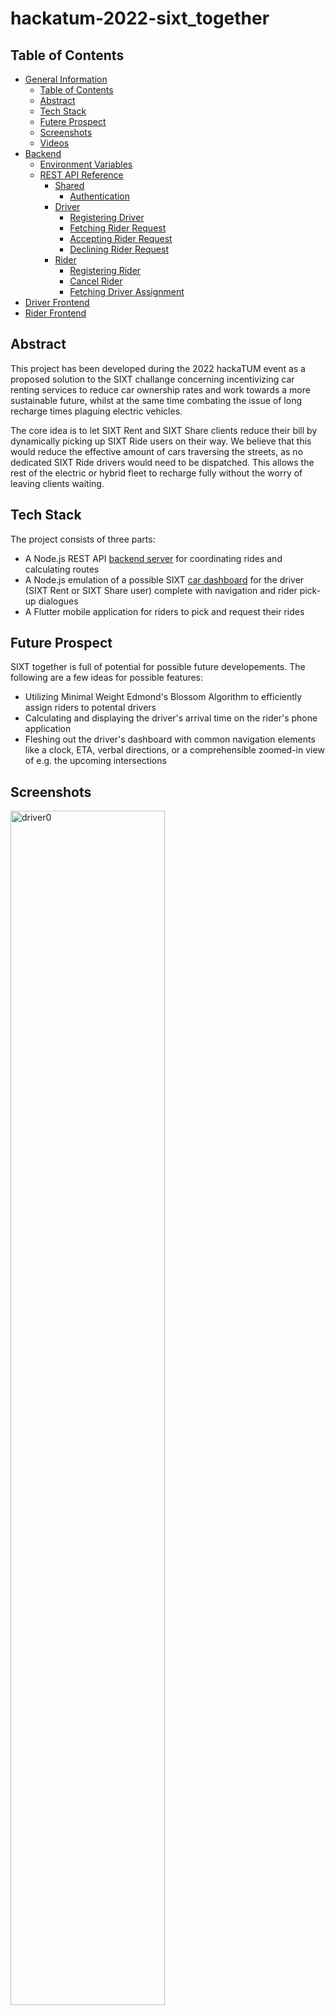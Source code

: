 # hackatum-2022-sixt_together
## Table of Contents
- [General Information](#hackatum-2022-sixt-together)
  - [Table of Contents](#table-of-contents)
  - [Abstract](#abstract)
  - [Tech Stack](#tech-stack)
  - [Futere Prospect](#future-prospect)
  - [Screenshots](#screenshots)
  - [Videos](#videos)
- [Backend](#backend)
  - [Environment Variables](#environment-variables)
  - [REST API Reference](#rest-api-reference)
    - [Shared](#shared)
      - [Authentication](#authentication)
    - [Driver](#driver)
      - [Registering Driver](#registering-driver)
      - [Fetching Rider Request](#fetching-rider-request)
      - [Accepting Rider Request](#accepting-rider-request)
      - [Declining Rider Request](#declining-rider-request)
    - [Rider](#rider)
      - [Registering Rider](#registering-rider)
      - [Cancel Rider](#cancel-rider)
      - [Fetching Driver Assignment](#fetching-driver-assignment)
- [Driver Frontend](#driver-frontend)
- [Rider Frontend](#rider-frontend)

## Abstract
This project has been developed during the 2022 hackaTUM event as a proposed solution to the SIXT challange concerning incentivizing car renting services to reduce car ownership rates and work towards a more sustainable future, whilst at the same time combating the issue of long recharge times plaguing electric vehicles.

The core idea is to let SIXT Rent and SIXT Share clients reduce their bill by dynamically picking up SIXT Ride users on their way. We believe that this would reduce the effective amount of cars traversing the streets, as no dedicated SIXT Ride drivers would need to be dispatched. This allows the rest of the electric or hybrid fleet to recharge fully without the worry of leaving clients waiting.

## Tech Stack
The project consists of three parts:
- A Node.js REST API [backend server](#backend) for coordinating rides and calculating routes
- A Node.js emulation of a possible SIXT [car dashboard](#driver-frontend) for the driver (SIXT Rent or SIXT Share user) complete with navigation and rider pick-up dialogues
- A Flutter mobile application for riders to pick and request their rides

## Future Prospect
SIXT together is full of potential for possible future developements. The following are a few ideas for possible features:
- Utilizing Minimal Weight Edmond's Blossom Algorithm to efficiently assign riders to potental drivers
- Calculating and displaying the driver's arrival time on the rider's phone application
- Fleshing out the driver's dashboard with common navigation elements like a clock, ETA, verbal directions, or a comprehensible zoomed-in view of e.g. the upcoming intersections

## Screenshots
<img src="https://user-images.githubusercontent.com/40141286/202893644-8a376e4c-87e7-411c-8bbe-797946eda894.png" alt="driver0" width=70%>
<img src="https://user-images.githubusercontent.com/40141286/202893645-10083555-8220-46fa-841b-9d1226b8efa8.png" alt="driver1" width=70%>
<img src="https://user-images.githubusercontent.com/40141286/202893646-77954176-bc78-434d-b638-650a95788cf7.png" alt="driver2" width=70%>
<img src="https://user-images.githubusercontent.com/40141286/202893647-99de034b-8deb-4c8f-a16e-1795618da78a.png" alt="driver3" width=70%>
<img src="https://user-images.githubusercontent.com/40141286/202893648-6cecd94f-f421-43f7-8538-29b3c4523476.png" alt="driver4" width=70%>
<img src="https://user-images.githubusercontent.com/40141286/202893649-210e557c-cb45-400a-997e-42df4adc793f.png" alt="driver5" width=70%>
<img src="https://user-images.githubusercontent.com/40141286/202893650-d96856b1-5b2d-4eb4-ad13-fd09755007f9.png" alt="driver6" width=70%>
<img src="https://user-images.githubusercontent.com/40141286/202893654-2d859475-68e4-4e17-a92b-cd68f46cd593.png" alt="rider0" width=30%>
<img src="https://user-images.githubusercontent.com/40141286/202893655-ea86b3f5-4585-4bd0-bf4b-2fda049b8092.png" alt="rider1" width=30%>
<img src="https://user-images.githubusercontent.com/40141286/202893656-f0949aa3-4a07-4794-91ad-1189f7ba64e7.png" alt="rider2" width=30%>
<img src="https://user-images.githubusercontent.com/40141286/202893657-8a2bb89d-03aa-445d-8378-56c931ae4be1.png" alt="rider3" width=30%>

## Videos
[Driver](https://user-images.githubusercontent.com/40141286/202893896-ed6b49c0-de30-4693-9d40-e1719320395d.mov)

[Rider](https://user-images.githubusercontent.com/40141286/202893895-6ba67dc1-da66-497a-9953-6698d3daae24.mov)

# Backend
The backend server coordinates the communication between drivers and riders via a RESTful API and utilizes Openrouteservice for route calculation.

## Installation
- Make sure Node.js is installed
- Clone this repository if not done so already
- Go inside the ``backend`` directory
- Execute ``npm install``
- Create a ``.env`` file according to the keys-value pairs specified in the [Environment Variables](#environment-variables) section
- Execute ``node server.js``
- The backend RestFUL API is now running on the specified port

## Environment Variables
| Key | Usage |
| --- | --- |
| WEB_PORT | The web port that the API server binds to | e.g. 80 |
| JWT_SECRET | The private key that the server uses for token generation | e.g. generated by ``ssh keygen`` |
| ORS_KEY | Authentication token for using Openrouteservice | Obtainable at [Openrouteservice](https://openrouteservice.org/)

## REST API Reference
This API reference was used for easier development of the frontends.

### Shared
#### Authentication
**Endpoint**
``/authenticate`` GET

**Usage**

Get an authorization token at the beginning of the session.

**Response**
```json
{
  "token": "<authorizationToken>"
}
```

### Driver
#### Registering Driver
**Endpoint**
``/driver/registerRequest`` POST

**Usage**

Register a driver and get route coordinates.

**Payload**
```json
{
  "token": "<authorizationToken>",
  "begin": {
    "longitude": "<longitude>",
    "latitude": "<latitude>"
  },
  "end": {
    "longitude": "<longitude>",
    "latitude": "<latitude>"
  }
}
```

**Response**
```json
{
  "status": "ok",
  "route": "<GeoJSON>"
}
```

#### Fetching Rider Request
**Endpoint**
``/driver/fetchRider`` POST

**Usage**

Check if a rider request is pending.

**Payload**
```json
{
  "token": "<authorizationToken>"
}
```

**Response**
- If no rider request is pending
```json
{
  "status": "ok",
  "rider": null
  "route": null
}
```
- If a rider request is pending
```json
{
  "status": "ok",
  "rider": "<riderId>"
  "route": "<GeoJSON>"
}
```

#### Accepting Rider Request
**Endpoint**
``/driver/acceptRider`` POST

**Usage**

Commit to picking up the pending rider.

**Payload**
```json
{
  "token": "<authorizationToken>",
  "rider": "<riderId>"
}
```

**Response**
- If offer still available
```json
{
  "status": "ok"
}
```
- If the offer had expired
```json
{
  "status": "expired"
}
```

#### Declining Rider Request
**Endpoint**
``/driver/declineRider`` POST

**Usage**

Decline picking up the pending rider.

**Payload**
```json
{
  "token": "<authorizationToken>",
  "rider": "<riderId>"
}
```

**Response**
```json
{
  "status": "ok"
}
```

### Rider
#### Registering Rider
**Endpoint**
``/rider/registerRequest`` POST

**Usage**

Register a rider and begin the search for an available driver.

**Payload**
```json
{
  "token": "<authorizationToken>",
  "begin": {
    "longitude": "<longitude>",
    "latitude": "<latitude>"
  },
  "end": {
    "longitude": "<longitude>",
    "latitude": "<latitude>"
  }
}
```

**Response**
```json
{
  "status": "ok"
}
```

#### Cancel Rider
**Endpoint**
``/rider/cancelRequest`` POST

**Usage**

Cancels the ride request and stops driver search.

**Payload**
```json
{
  "token": "<authorizationToken>"
}
```

**Response**
```json
{
  "status": "ok"
}
```

#### Fetching Driver Assignment
**Endpoint**
``/rider/fetchAssignment`` POST

**Usage**

Check if a driver has been assigned and fetch the corresponding route.

```json
{
  "token": "<authorizationToken>"
}
```

**Response**
- If a driver has not yet been assigned:
```json
{
  "status": "ok",
  "route": null
}
```
- If a driver has been assigned:
```json
{
  "status": "ok",
  "route": "<GeoJSON>"
}
```

# Driver Frontend
This webserver meant to be ran locally serves as a concept for a possible car dashboard inside the SIXT electric fleet. The buttons would be integrated into the steering wheel for distractionless interaction.

## Installation
- Make sure Node.js is installed
- Clone this repository if not done so already
- Go inside the ``driver`` directory
- Execute ``npm install``
- Create a ``.env`` file according to the keys-value pairs specified in the [Environment Variables](#environment-variables-1) section
- Execute ``node server.js``
- The driver frontend mockup is now running on the specified port and can be viewed in a browser

## Environment Variables
| Key | Usage | Description |
| --- | --- | --- |
| WEB_PORT | The web port that the API server binds to | e.g. 8080 |
| ORS_KEY | Authentication token for using Openrouteservice (the functionality using this service should technically be migrated into the backend or realized using a local database) | Obtainable at [Openrouteservice](https://openrouteservice.org/) |
| SERVER | The address of the backend server | e.g. https://localhost |

# Rider Frontend
A cross-plattform application for riders to request transport.
This part of the project can be found in [this repository](https://github.com/KevinGruber2001/st-rider).
